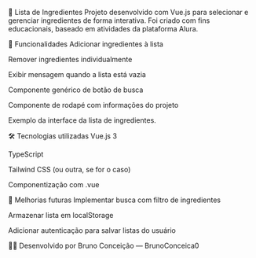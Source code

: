 🥗 Lista de Ingredientes
Projeto desenvolvido com Vue.js para selecionar e gerenciar ingredientes de forma interativa. Foi criado com fins educacionais, baseado em atividades da plataforma Alura.

🚀 Funcionalidades
Adicionar ingredientes à lista

Remover ingredientes individualmente

Exibir mensagem quando a lista está vazia

Componente genérico de botão de busca

Componente de rodapé com informações do projeto

Exemplo da interface da lista de ingredientes.

🛠 Tecnologias utilizadas
Vue.js 3

TypeScript

Tailwind CSS (ou outra, se for o caso)

Componentização com .vue

🧪 Melhorias futuras
Implementar busca com filtro de ingredientes

Armazenar lista em localStorage

Adicionar autenticação para salvar listas do usuário

👨‍💻 Desenvolvido por
Bruno Conceição — BrunoConceica0

